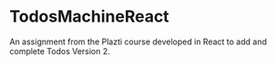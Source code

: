 # TodosMachineReact
An assignment from the Plazti course developed in React to add and complete Todos Version 2.
